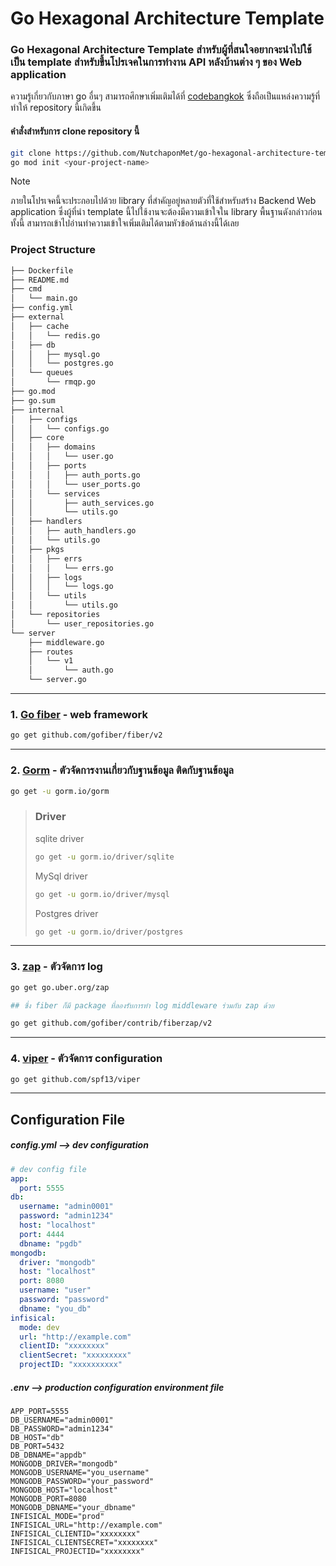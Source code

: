 # Go Hexagonal Architecture Template
### Go Hexagonal Architecture Template สำหรับผู้ที่สนใจอยากจะนำไปใช้เป็น template สำหรับขึ้นโปรเจคในการทำงาน API หลังบ้านต่าง ๆ ของ Web application
ความรู้เกี่ยวกับภาษา go อื่นๆ สามารถศึกษาเพิ่มเติมได้ที่ [codebangkok](https://github.com/codebangkok/golang) ซึ่งถือเป็นแหล่งความรู้ที่ทำให้ repository นี้เกิดขึ้น
#### คำสั่งสำหรับการ clone repository นี้
```bash
git clone https://github.com/NutchaponMet/go-hexagonal-architecture-template.git
go mod init <your-project-name>
```
> [!NOTE]
> ภายในโปรเจคนี้จะประกอบไปด้วย library ที่สำคัญอยู่หลายตัวที่ใช้สำหรับสร้าง Backend Web application
> ซึ่งผู้ที่นำ template นี้ไปใช้งานจะต้องมีความเข้าใจใน library พื้นฐานดังกล่าวก่อน ทั้งนี้ สามารถเข้าไปอ่านทำความเข้าใจเพิ่มเติมได้ตามหัวข้อด้านล่างนี้ได้เลย

### Project Structure
```bash
├── Dockerfile
├── README.md
├── cmd
│   └── main.go
├── config.yml
├── external
│   ├── cache
│   │   └── redis.go
│   ├── db
│   │   ├── mysql.go
│   │   └── postgres.go
│   └── queues
│       └── rmqp.go
├── go.mod
├── go.sum
├── internal
│   ├── configs
│   │   └── configs.go
│   ├── core
│   │   ├── domains
│   │   │   └── user.go
│   │   ├── ports
│   │   │   ├── auth_ports.go
│   │   │   └── user_ports.go
│   │   └── services
│   │       ├── auth_services.go
│   │       └── utils.go
│   ├── handlers
│   │   ├── auth_handlers.go
│   │   └── utils.go
│   ├── pkgs
│   │   ├── errs
│   │   │   └── errs.go
│   │   ├── logs
│   │   │   └── logs.go
│   │   └── utils
│   │       └── utils.go
│   └── repositories
│       └── user_repositories.go
└── server
    ├── middleware.go
    ├── routes
    │   └── v1
    │       └── auth.go
    └── server.go
```

---
### 1. [Go fiber](https://docs.gofiber.io/) - web framework
```bash
go get github.com/gofiber/fiber/v2
```
-----------
### 2. [Gorm](https://gorm.io/index.html) - ตัวจัดการงานเกี่ยวกับฐานข้อมูล ติดกับฐานข้อมูล
```bash
go get -u gorm.io/gorm
```
> ### Driver
> sqlite driver
> ```bash
> go get -u gorm.io/driver/sqlite
> ```
> MySql driver
> ```bash
> go get -u gorm.io/driver/mysql
> ```
> Postgres driver
> ```bash
> go get -u gorm.io/driver/postgres
> ```
------------
### 3. [zap](https://pkg.go.dev/go.uber.org/zap) - ตัวจัดการ log
```bash
go get go.uber.org/zap

## ซึ่ง fiber ก็มี package ที่ลองรับการทำ log middleware ร่วมกับ zap ด้วย

go get github.com/gofiber/contrib/fiberzap/v2
```
------------
### 4. [viper](https://pkg.go.dev/github.com/spf13/viper) - ตัวจัดการ configuration
```bash
go get github.com/spf13/viper
```
------------
## Configuration File
##### config.yml --> dev configuration
```yaml
# dev config file
app:
  port: 5555
db: 
  username: "admin0001"
  password: "admin1234"
  host: "localhost"
  port: 4444
  dbname: "pgdb"
mongodb:
  driver: "mongodb"
  host: "localhost"
  port: 8080
  username: "user"
  password: "password"
  dbname: "you_db"
infisical:
  mode: dev
  url: "http://example.com"
  clientID: "xxxxxxxx"
  clientSecret: "xxxxxxxxx"
  projectID: "xxxxxxxxxx"
```
##### .env --> production configuration environment file
```.env
APP_PORT=5555
DB_USERNAME="admin0001"
DB_PASSWORD="admin1234"
DB_HOST="db"
DB_PORT=5432
DB_DBNAME="appdb"
MONGODB_DRIVER="mongodb"
MONGODB_USERNAME="you_username"
MONGODB_PASSWORD="your_password"
MONGODB_HOST="localhost"
MONGODB_PORT=8080
MONGODB_DBNAME="your_dbname"
INFISICAL_MODE="prod"
INFISICAL_URL="http://example.com"
INFISICAL_CLIENTID="xxxxxxxx"
INFISICAL_CLIENTSECRET="xxxxxxxx"
INFISICAL_PROJECTID="xxxxxxxx"
```

